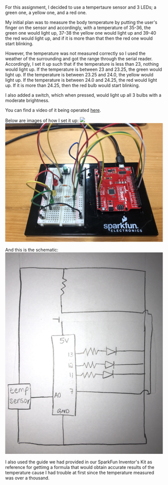 For this assignment, I decided to use a tempertaure sensor and 3 LEDs; a green one, a yellow one, and a red one. 

My initial plan was to measure the body temperature by putting the user's finger on the sensor and accordingly, with a temperature of 35-36, the green one would light up, 37-38 the yellow one would light up and 39-40 the red would light up, and if it is more than that then the red one would start blinking. 

However, the temperature was not measured correctly so I used the weather of the surrounding and got the range through the serial reader. Accordingly, I set it up such that if the temperature is less than 23, nothing would light up. If the temperature is between 23 and 23.25, the green would light up. If the temperature is between 23.25 and 24.0, the yellow would light up. If the temperature is between 24.0 and 24.25, the red would light up. If it is more than 24.25, then the red bulb would start blinking.

I also added a switch, which when pressed, would light up all 3 bulbs with a moderate brightness.

You can find a video of it being operated [here](https://drive.google.com/open?id=133r7maOybzyNMxBiKWtDzkW90kiPFNYb). 

Below are images of how I set it up:
![](top_view.png) ![](side_view.jpg)

And this is the schematic:
![](schematic.jpg)

I also used the guide we had provided in our SparkFun Inventor's Kit as reference for gettimg a formula that would obtain accurate results of the temperature cause I had trouble at first since the temperature measured was over a thousand.
